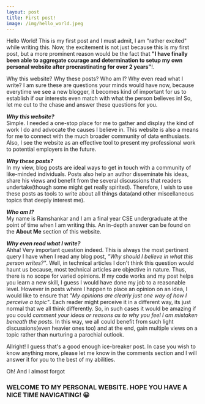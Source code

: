 ```yaml
---
layout: post
title: First post!
image: /img/hello_world.jpeg
---
```


Hello World! This is my first post and I must admit, I am "rather excited" while writing this. Now, the excitement is not just because this is my first post, but a more prominent reason would be the fact that **"I have finally been able to aggregate courage and determination to setup my own personal website after procrastinating for over 2 years"**!.  

Why this website? Why these posts? Who am I? Why even read what I write? I am sure these are questions your minds would have now, because everytime we see a new blogger, it becomes kind of important for us to establish if our interests even match with what the person believes in! So, let me cut to the chase and answer these questions for you.  

***Why this website?***  
Simple. I needed a one-stop place for me to gather and display the kind of work I do and advocate the causes I believe in. This website is also a means for me to connect with the much broader community of data enthusiasts. Also, I see the website as an effective tool to present my professional work to potential employers in the future.  

***Why these posts?***  
In my view, blog posts are ideal ways to get in touch with a community of like-minded individuals. Posts also help an author disseminate his ideas, share his views and benefit from the several discussions that readers undertake(though some might get really spirited). Therefore, I wish to use these posts as tools to write about all things data(and other miscellaneous topics that deeply interest me).  

***Who am I?***  
My name is Ramshankar and I am a final year CSE undergraduate at the point of time when I am writing this. An in-depth answer can be found on the **About Me** section of this website.  

***Why even read what I write?***  
Ahha! Very important question indeed. This is always the most pertinent query I have when I read any blog post, *"Why should I believe in what this person writes?"*. Well, in technical articles I don't think this question would haunt us because, most technical articles are objective in nature. Thus, there is no scope for varied opinions. If my code works and my post helps you learn a new skill, I guess I would have done my job to a reasonable level. 
However in posts where I happen to place an opinion on an idea, I would like to ensure that *"My opinions are clearly just one way of how I perceive a topic"*. Each reader might perceive it in a different way, its just normal that we all think differently. So, in such cases it would be amazing if you could *comment your ideas or reasons as to why you feel I am mistaken beneath the posts*. In this way, we all could benefit from such light discussions(even heavier ones too) and at the end, gain multiple views on a topic rather than nurturing a parochial outlook.  

Allright! I guess that's a good enough ice-breaker post. In case you wish to know anything more, please let me know in the comments section and I will answer it for you to the best of my abilities.  

Oh! And I almost forgot

### WELCOME TO MY PERSONAL WEBSITE. HOPE YOU HAVE A NICE TIME NAVIGATING! :grinning:
